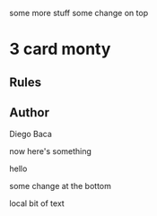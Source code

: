 
some more stuff 
some change on top


# 3 card monty

## Rules

## Author
Diego Baca

now here's something



hello

some change at the bottom

local bit of text
